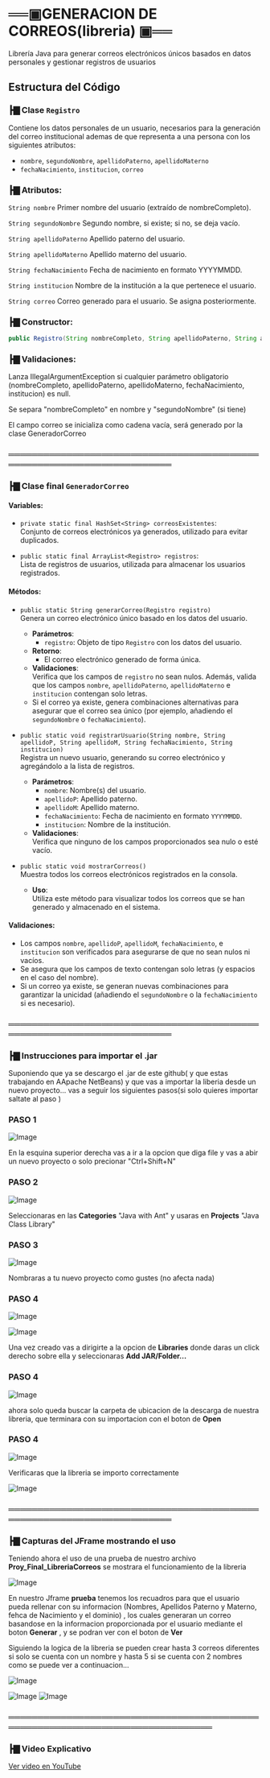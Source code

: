 
# ══▣**GENERACION DE CORREOS(libreria)** ▣══

Librería Java para generar correos electrónicos únicos basados en datos personales y gestionar registros de usuarios

## Estructura del Código

### ┣▇ **Clase `Registro`**

Contiene los datos personales de un usuario, necesarios para la generación del correo institucional ademas de que representa a una persona con los siguientes atributos:

- `nombre`, `segundoNombre`, `apellidoPaterno`, `apellidoMaterno`
- `fechaNacimiento`, `institucion`, `correo`


### ┣▇ Atributos:

`String nombre`
Primer nombre del usuario (extraído de nombreCompleto).

`String segundoNombre`
Segundo nombre, si existe; si no, se deja vacío.

`String apellidoPaterno`
Apellido paterno del usuario.

`String apellidoMaterno`
Apellido materno del usuario.

`String fechaNacimiento`
Fecha de nacimiento en formato YYYYMMDD.

`String institucion`
Nombre de la institución a la que pertenece el usuario.

`String correo`
Correo generado para el usuario. Se asigna posteriormente.


### ┣▇ Constructor:

```java
public Registro(String nombreCompleto, String apellidoPaterno, String apellidoMaterno, String fechaNacimiento, String institucion)
```

### ┣▇ Validaciones:

Lanza IllegalArgumentException si cualquier parámetro obligatorio (nombreCompleto, apellidoPaterno, apellidoMaterno, fechaNacimiento, institucion) es null.

Se separa "nombreCompleto" en nombre y "segundoNombre" (si tiene)

El campo correo se inicializa como cadena vacía, será generado por la clase GeneradorCorreo


### ═══════════════════════════════════════════════════════════════════════




### ┣▇ **Clase final `GeneradorCorreo`**
#### Variables:
- `private static final HashSet<String> correosExistentes`:  
  Conjunto de correos electrónicos ya generados, utilizado para evitar duplicados.

- `public static final ArrayList<Registro> registros`:  
  Lista de registros de usuarios, utilizada para almacenar los usuarios registrados.

#### Métodos:
- `public static String generarCorreo(Registro registro)`  
  Genera un correo electrónico único basado en los datos del usuario.
  - **Parámetros**:  
    - `registro`: Objeto de tipo `Registro` con los datos del usuario.
  - **Retorno**:  
    - El correo electrónico generado de forma única.
  - **Validaciones**:  
    Verifica que los campos de `registro` no sean nulos. Además, valida que los campos `nombre`, `apellidoPaterno`, `apellidoMaterno` e `institucion` contengan solo letras.
  - Si el correo ya existe, genera combinaciones alternativas para asegurar que el correo sea único (por ejemplo, añadiendo el `segundoNombre` o `fechaNacimiento`).

- `public static void registrarUsuario(String nombre, String apellidoP, String apellidoM, String fechaNacimiento, String institucion)`  
  Registra un nuevo usuario, generando su correo electrónico y agregándolo a la lista de registros.
  - **Parámetros**:  
    - `nombre`: Nombre(s) del usuario.
    - `apellidoP`: Apellido paterno.
    - `apellidoM`: Apellido materno.
    - `fechaNacimiento`: Fecha de nacimiento en formato `YYYYMMDD`.
    - `institucion`: Nombre de la institución.
  - **Validaciones**:  
    Verifica que ninguno de los campos proporcionados sea nulo o esté vacío.

- `public static void mostrarCorreos()`  
  Muestra todos los correos electrónicos registrados en la consola.
  - **Uso**:  
    Utiliza este método para visualizar todos los correos que se han generado y almacenado en el sistema.

#### Validaciones:
- Los campos `nombre`, `apellidoP`, `apellidoM`, `fechaNacimiento`, e `institucion` son verificados para asegurarse de que no sean nulos ni vacíos.
- Se asegura que los campos de texto contengan solo letras (y espacios en el caso del nombre).
- Si un correo ya existe, se generan nuevas combinaciones para garantizar la unicidad (añadiendo el `segundoNombre` o la `fechaNacimiento` si es necesario).



### ═══════════════════════════════════════════════════════════════════════



### **┣▇ Instrucciones para importar el .jar**


Suponiendo que ya se descargo el .jar de este github( y que estas trabajando en AApache NetBeans) y que vas  a importar la liberia desde un nuevo proyecto... vas a seguir los siguientes pasos(si solo quieres importar saltate al paso )

### PASO 1

![Image](https://github.com/user-attachments/assets/95789cfb-79d5-4ac8-8bb2-1a5234be0679)

En la esquina superior derecha vas a ir a la opcion que diga file y vas a abir un nuevo proyecto o solo precionar "Ctrl+Shift+N"

### PASO 2

![Image](https://github.com/user-attachments/assets/08041de9-475b-4a1b-9bc6-a1c4222ca94d)

Seleccionaras en las **Categories** "Java with Ant" y usaras en **Projects** "Java Class Library" 

### PASO 3
![Image](https://github.com/user-attachments/assets/036b81f5-c58e-4b7f-ba5d-ecc206796386)

Nombraras a tu nuevo proyecto como gustes (no afecta nada)

### PASO 4
![Image](https://github.com/user-attachments/assets/2ed13884-7f6d-4fdd-a088-5ebdf66441be)

![Image](https://github.com/user-attachments/assets/137f52bf-d033-4145-b615-f0c1bf5d23aa)

Una vez creado vas a  dirigirte a la opcion de **Libraries** donde daras un click derecho sobre ella y seleccionaras **Add JAR/Folder...**

### PASO 4
![Image](https://github.com/user-attachments/assets/ad1cb520-9642-404d-b396-5a17be64fd0e)

ahora solo queda buscar la carpeta de ubicacion de la descarga de nuestra libreria, que terminara con su importacion con el boton de **Open**


### PASO 4

![Image](https://github.com/user-attachments/assets/d33ce73d-bb01-4b64-b4fe-cd0dba753103)

Verificaras que la libreria se importo correctamente

![Image](https://github.com/user-attachments/assets/2fa1d356-2492-4378-9049-75824b95b301)



### ═══════════════════════════════════════════════════════════════════════
### **┣▇ Capturas del JFrame mostrando el uso**

Teniendo ahora el uso de una prueba de nuestro archivo **Proy_Final_LibreriaCorreos** se mostrara el funcionamiento de la libreria 

![Image](https://github.com/user-attachments/assets/30b2fb61-f3af-4281-81b2-41ef682bebdb)

En nuestro Jframe **prueba** tenemos los recuadros para que el usuario pueda rellenar con su informacion (Nombres, Apellidos Paterno y Materno, fehca de Nacimiento y el dominio) , los cuales generaran un correo basandose en la informacion proporcionada por el usuario mediante el boton **Generar** , y se podran ver con el boton de **Ver**

Siguiendo la logica de la libreria se pueden crear hasta 3 correos diferentes si solo se cuenta con un nombre y hasta 5 si se cuenta con 2 nombres como se puede ver a continuacion...

![Image](https://github.com/user-attachments/assets/ff57b31e-4109-4c2a-a6ff-b4929193c319)

![Image](https://github.com/user-attachments/assets/61695419-156f-456d-84db-a3967dbed5b2)
![Image](https://github.com/user-attachments/assets/adbe8dcf-45ec-4bc0-a74c-a7ba5837cb16)


### ══════════════════════════════════════════════════════════════════════════════
### **┣▇ Video Explicativo**


[Ver video en YouTube](https://www.youtube.com/watch?v=dQw4w9WgXcQ)

